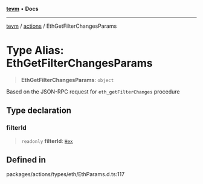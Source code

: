 [**tevm**](../../README.md) • **Docs**

***

[tevm](../../modules.md) / [actions](../README.md) / EthGetFilterChangesParams

# Type Alias: EthGetFilterChangesParams

> **EthGetFilterChangesParams**: `object`

Based on the JSON-RPC request for `eth_getFilterChanges` procedure

## Type declaration

### filterId

> `readonly` **filterId**: [`Hex`](Hex.md)

## Defined in

packages/actions/types/eth/EthParams.d.ts:117
